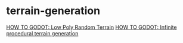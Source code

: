 # terrain-generation

[HOW TO GODOT: Low Poly Random Terrain](https://www.youtube.com/watch?v=mGCwjvAibyw)
[HOW TO GODOT: Infinite procedural terrain generation](https://www.youtube.com/watch?v=rWeQ30h25Yg)
